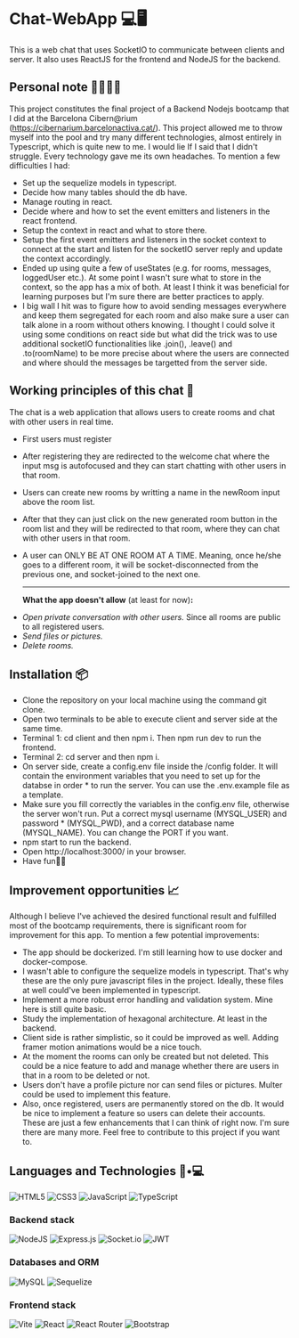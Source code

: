 # Chat-WebApp 💻🖥

This is a web chat that uses SocketIO to communicate between clients and server. It also uses ReactJS for the frontend and NodeJS for the backend.

## Personal note 📝🙍🏻‍♂️

This project constitutes the final project of a Backend Nodejs bootcamp that I did at the Barcelona Cibern@rium (https://cibernarium.barcelonactiva.cat/). This project allowed me to throw myself into the pool and try many different technologies, almost entirely in Typescript, which is quite new to me. I would lie If I said that I didn't struggle. Every technology gave me its own headaches. To mention a few difficulties I had:

- Set up the sequelize models in typescript.
- Decide how many tables should the db have.
- Manage routing in react.
- Decide where and how to set the event emitters and listeners in the react frontend.
- Setup the context in react and what to store there.
- Setup the first event emitters and listeners in the socket context to connect at the start and listen for the socketIO server reply and update the context accordingly.
- Ended up using quite a few of useStates (e.g. for rooms, messages, loggedUser etc.). At some point I wasn't sure what to store in the context, so the app has a mix of both. At least I think it was beneficial for learning purposes but I'm sure there are better practices to apply.
- I big wall I hit was to figure how to avoid sending messages everywhere and keep them segregated for each room and also make sure a user can talk alone in a room without others knowing. I thought I could solve it using some conditions on react side but what did the trick was to use additional socketIO functionalities like .join(), .leave() and .to(roomName) to be more precise about where the users are connected and where should the messages be targetted from the server side.

## Working principles of this chat 📝

The chat is a web application that allows users to create rooms and chat with other users in real time.

- First users must register
- After registering they are redirected to the welcome chat where the input msg is autofocused and they can start chatting with other users in that room.
- Users can create new rooms by writting a name in the newRoom input above the room list.
- After that they can just click on the new generated room button in the room list and they will be redirected to that room, where they can chat with other users in that room.
- A user can ONLY BE AT ONE ROOM AT A TIME. Meaning, once he/she goes to a different room, it will be socket-disconnected from the previous one, and socket-joined to the next one.</br><hr>
  
  __What the app doesn't allow__ (at least for now)__:__
* _Open private conversation with other users._ Since all rooms are public to all registered users.
* _Send files or pictures._
* _Delete rooms._ </br>

## Installation 📦

- Clone the repository on your local machine using the command git clone.
- Open two terminals to be able to execute client and server side at the same time.
- Terminal 1: cd client and then npm i. Then npm run dev to run the frontend.
- Terminal 2: cd server and then npm i.
- On server side, create a config.env file inside the /config folder. It will contain the environment variables that you need to set up for the databse in order \* to run the server. You can use the .env.example file as a template.
- Make sure you fill correctly the variables in the config.env file, otherwise the server won't run. Put a correct mysql username (MYSQL_USER) and password \* (MYSQL_PWD), and a correct database name (MYSQL_NAME). You can change the PORT if you want.
- npm start to run the backend.
- Open http://localhost:3000/ in your browser.
- Have fun🎊🎉

## Improvement opportunities 📈

Although I believe I've achieved the desired functional result and fulfilled most of the bootcamp requirements, there is significant room for improvement for this app. To mention a few potential improvements:

- The app should be dockerized. I'm still learning how to use docker and docker-compose.
- I wasn't able to configure the sequelize models in typescript. That's why these are the only pure javascript files in the project. Ideally, these files at well could've been implemented in typescript.
- Implement a more robust error handling and validation system. Mine here is still quite basic.
- Study the implementation of hexagonal architecture. At least in the backend.
- Client side is rather simplistic, so it could be improved as well. Adding framer motion animations would be a nice touch.
- At the moment the rooms can only be created but not deleted. This could be a nice feature to add and manage whether there are users in that in a room to be deleted or not.
- Users don't have a profile picture nor can send files or pictures. Multer could be used to implement this feature.
- Also, once registered, users are permanently stored on the db. It would be nice to implement a feature so users can delete their accounts.
  These are just a few enhancements that I can think of right now. I'm sure there are many more. Feel free to contribute to this project if you want to.

## Languages and Technologies 👦•💻

![HTML5](https://img.shields.io/badge/html5-%23E34F26.svg?style=for-the-badge&logo=html5&logoColor=white)
![CSS3](https://img.shields.io/badge/css3-%231572B6.svg?style=for-the-badge&logo=css3&logoColor=white)
![JavaScript](https://img.shields.io/badge/javascript-%23323330.svg?style=for-the-badge&logo=javascript&logoColor=%23F7DF1E)
![TypeScript](https://img.shields.io/badge/typescript-%23007ACC.svg?style=for-the-badge&logo=typescript&logoColor=white)

### Backend stack

![NodeJS](https://img.shields.io/badge/node.js-6DA55F?style=for-the-badge&logo=node.js&logoColor=white)
![Express.js](https://img.shields.io/badge/express.js-%23404d59.svg?style=for-the-badge&logo=express&logoColor=%2361DAFB)
![Socket.io](https://img.shields.io/badge/Socket.io-black?style=for-the-badge&logo=socket.io&badgeColor=010101)
![JWT](https://img.shields.io/badge/JWT-black?style=for-the-badge&logo=JSON%20web%20tokens)

### Databases and ORM

![MySQL](https://img.shields.io/badge/mysql-%2300f.svg?style=for-the-badge&logo=mysql&logoColor=white)
![Sequelize](https://img.shields.io/badge/Sequelize-52B0E7?style=for-the-badge&logo=Sequelize&logoColor=white)

### Frontend stack

![Vite](https://img.shields.io/badge/vite-%23646CFF.svg?style=for-the-badge&logo=vite&logoColor=white)
![React](https://img.shields.io/badge/react-%2320232a.svg?style=for-the-badge&logo=react&logoColor=%2361DAFB)
![React Router](https://img.shields.io/badge/React_Router-CA4245?style=for-the-badge&logo=react-router&logoColor=white)
![Bootstrap](https://img.shields.io/badge/bootstrap-%23563D7C.svg?style=for-the-badge&logo=bootstrap&logoColor=white)
